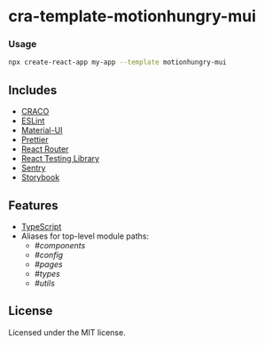 # cra-template-motionhungry-mui

### Usage

```sh
npx create-react-app my-app --template motionhungry-mui
```
## Includes

- [CRACO][craco]
- [ESLint][eslint]
- [Material-UI][material-ui]
- [Prettier][prettier]
- [React Router][react-router]
- [React Testing Library][testing-library]
- [Sentry][sentry]
- [Storybook][storybook]

## Features
- [TypeScript][typescript]
- Aliases for top-level module paths:
  * _#components_
  * _#config_
  * _#pages_
  * _#types_
  * _#utils_

## License

Licensed under the MIT license.

[craco]: https://github.com/gsoft-inc/craco
[eslint]: https://eslint.org
[material-ui]: https://www.material-ui.com
[prettier]: https://prettier.io/
[react-router]: https://reactrouter.com/web/guides/quick-start
[sentry]: https://sentry.io
[storybook]: https://storybook.js.org
[testing-library]: https://testing-library.com/docs/react-testing-library/intro
[typescript]: https://www.typescriptlang.org/
